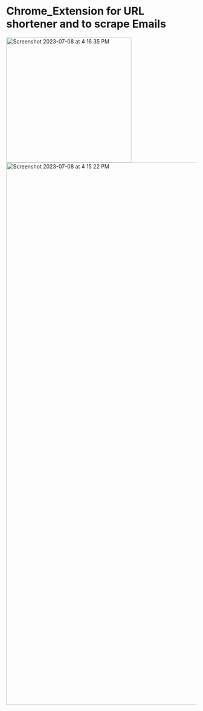 # Chrome_Extension for URL shortener and to scrape Emails

<img width="331" alt="Screenshot 2023-07-08 at 4 16 35 PM" src="https://github.com/Aryan-333/Chrome_Extension_URL-Email/assets/79599835/2b7f6dbb-3675-4247-ae40-dd706bfd6070">

<img width="1437" alt="Screenshot 2023-07-08 at 4 15 22 PM" src="https://github.com/Aryan-333/Chrome_Extension_URL-Email/assets/79599835/41a0c1f1-5bee-436e-a183-e0b8999bd81a">


